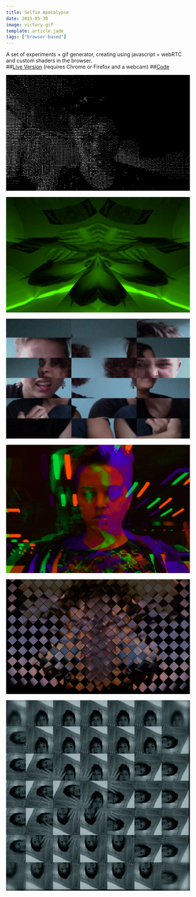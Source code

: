 ```yaml
---
title: Selfie Apocalypse
date: 2015-05-30
image: victory.gif
template: article.jade
tags: ["browser-based"]
---
```


<span class="more"></span>
A set of experiments + gif generator, creating using javascript + webRTC and custom shaders in the browser. </br>
##[Live Version](https://ojack.github.io/selfie-apocalypse) (requires Chrome or Firefox and a webcam)
##[Code](https://github.com/ojack/selfie-apocalypse)

![splash](everything.gif)

![splash](symmetry.gif)

![splash](paige.png)

![splash](jitter.gif)

![splash](criss-cross.png)

![splash](spiral.jpg)
